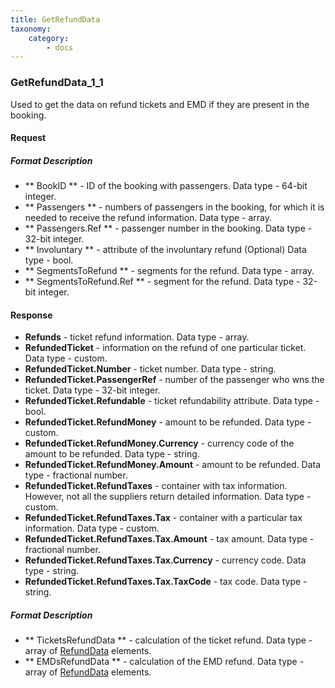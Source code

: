 ```yaml
---
title: GetRefundData
taxonomy:
    category:
        - docs
---
```


### GetRefundData_1_1

Used to get the data on refund tickets and EMD if they are present in the booking.

#### Request

##### Format Description

- ** BookID ** - ID of the booking with passengers. Data type - 64-bit integer.
- ** Passengers ** - numbers of passengers in the booking, for which it is needed to receive the refund information. Data type - array.
- ** Passengers.Ref ** - passenger number in the booking. Data type - 32-bit integer.
- ** Involuntary ** - attribute of the involuntary refund (Optional) Data type - bool.
- ** SegmentsToRefund ** - segments for the refund. Data type - array.
- ** SegmentsToRefund.Ref ** - segment for the refund. Data type - 32-bit integer.

#### Response

-    **Refunds** - ticket refund information. Data type - array.
-    **RefundedTicket** - information on the refund of one particular ticket. Data type - custom.
-    **RefundedTicket.Number** - ticket number. Data type - string.
-    **RefundedTicket.PassengerRef** - number of the passenger who wns the ticket. Data type - 32-bit integer.
-    **RefundedTicket.Refundable** - ticket refundability attribute. Data type - bool.
-    **RefundedTicket.RefundMoney** - amount to be refunded. Data type - custom.
-    **RefundedTicket.RefundMoney.Currency** - currency code of the amount to be refunded. Data type - string.
-    **RefundedTicket.RefundMoney.Amount** - amount to be refunded. Data type - fractional number.
-    **RefundedTicket.RefundTaxes** - container with tax information. However, not all the suppliers return detailed information. Data type - custom.
-    **RefundedTicket.RefundTaxes.Tax** - container with a particular tax information. Data type - custom.
-    **RefundedTicket.RefundTaxes.Tax.Amount** - tax amount. Data type - fractional number.
-    **RefundedTicket.RefundTaxes.Tax.Currency** - currency code. Data type - string.
-    **RefundedTicket.RefundTaxes.Tax.TaxCode** - tax code. Data type - string.

##### Format Description

- ** TicketsRefundData ** - calculation of the ticket refund. Data type - array of [RefundData](/avia/common/refunddata) elements.
- ** EMDsRefundData ** - calculation of the EMD refund. Data type - array of [RefundData](/avia/common/refunddata) elements.

